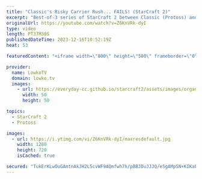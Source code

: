 ```yaml
---
title: "Classic's Risky Carrier Rush... FAILS! (StarCraft 2)"
excerpt: "Best-of-3 series of StarCraft 2 between Classic (Protoss) and SHIN (Zerg), the new username of the Korean Zerg Ragnarok. In these games, Classic is the one with the build order variety as he keeps changing it up. In the second game he decides to execute a five minute double Stargate Carrier Rush... and"
originalUrl: https://youtube.com/watch?v=Z6KnVRk-dyI
type: video
length: PT37M30S
publishedDateTime: 2023-12-16T10:52:19Z
heat: 53

featuredContent: "<iframe width=\"800\" height=\"500\" frameborder=\"0\" src=\"https://www.youtube.com/embed/Z6KnVRk-dyI\" allow=\"accelerometer; autoplay; encrypted-media; gyroscope; picture-in-picture\" allowfullscreen></iframe>"

provider:
  name: LowkoTV
  domain: lowko.tv
  images:
    - url: https://everyday-cc.github.io/starcraft2/assets/images/organizations/lowko.tv-50x50.jpg
      width: 50
      height: 50

topics:
  - StarCraft 2
  - Protoss

images:
  - url: https://i.ytimg.com/vi/Z6KnVRk-dyI/maxresdefault.jpg
    width: 1280
    height: 720
    isCached: true

secured: "TukErKLwOuGAmtnAkJH2LScvWF9AQmfwh7h/pBBJDuJJJQ/eSgAMpSN+KIKaEC0hLdf7Y/Ti1z3MAQhOhrOB0C7QF1olEBofrw0tk6I3SH6PtGbeoQIerKoyAcmyGiLRs8U6IoZYb8LMmsXMgX9XbeHwPnqycuOahqitXeDy2DpLXhuuW/5GZheeiBWiQfURf5onjXfinrzJ0FBoxwjrfrDyCaLjuTnz/aCMc7jctnJtsnYuwwMUpWpXqrxHkhmujHjXkG8OfPCA0FpPDvaTZS2FQuLJXmfsIr5AT82dZ8ebURcS4xNGbRM+us5Kd/mZ8Z2olfYcquK7oD2LyjK6C2cSVQbG7jBqmnnSeerKAJNDH8xCg8G+D7gj8druSj1iuMFD1GCxOTpZtyzY3mhjfb4e0244/ApY7z+5QqeE9kk=;9+vjwrebPZHqpI87Vdz61Q=="
---
```


